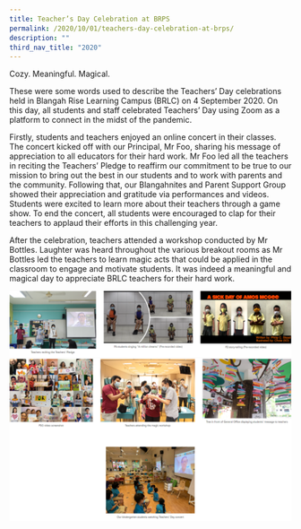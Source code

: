 ```yaml
---
title: Teacher’s Day Celebration at BRPS
permalink: /2020/10/01/teachers-day-celebration-at-brps/
description: ""
third_nav_title: "2020"
---
```

<p>Cozy. Meaningful. Magical.</p>
<p>These were some words used to describe the Teachers’ Day celebrations held in Blangah Rise Learning Campus (BRLC) on 4 September 2020. On this day, all students and staff celebrated Teachers’ Day using Zoom as a platform to connect in the midst of the pandemic.</p>
<p>Firstly, students and teachers enjoyed an online concert in their classes. The concert kicked off with our Principal, Mr Foo, sharing his message of appreciation to all educators for their hard work. Mr Foo led all the teachers in reciting the Teachers’ Pledge to reaffirm our commitment to be true to our mission to bring out the best in our students and to work with parents and the community. Following that, our Blangahnites and Parent Support Group showed their appreciation and gratitude via performances and videos. Students were excited to learn more about their teachers through a game show. To end the concert, all students were encouraged to clap for their teachers to applaud their efforts in this challenging year.</p>
<p>After the celebration, teachers attended a workshop conducted by Mr Bottles. Laughter was heard throughout the various breakout rooms as Mr Bottles led the teachers to learn magic acts that could be applied in the classroom to engage and motivate students. It was indeed a meaningful and magical day to appreciate BRLC teachers for their hard work.</p>
<img src="/images/tdc1.png"><br>
<img src="/images/tdc2.png">